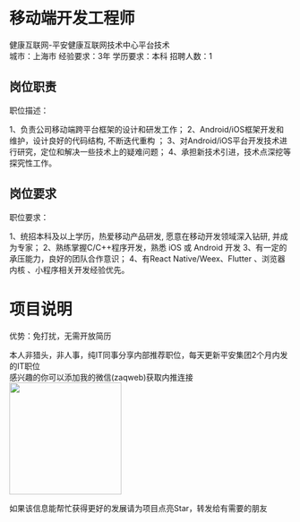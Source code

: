 # 移动端开发工程师
健康互联网-平安健康互联网技术中心平台技术  
城市：上海市 经验要求：3年 学历要求：本科  招聘人数：1

## 岗位职责
职位描述：
 
 1、负责公司移动端跨平台框架的设计和研发工作；
 2、Android/iOS框架开发和维护，设计良好的代码结构, 不断迭代重构 ；
 3、对Android/iOS平台开发技术进行研究，定位和解决一些技术上的疑难问题；
 4、承担新技术引进，技术点深挖等探究性工作。

## 岗位要求
职位要求：
 
 1、统招本科及以上学历，热爱移动产品研发, 愿意在移动开发领域深入钻研, 并成为专家； 
 2、熟练掌握C/C++程序开发，熟悉 iOS 或 Android 开发
 3、有一定的承压能力，良好的团队合作意识；
 4、有React Native/Weex、Flutter 、浏览器内核 、小程序相关开发经验优先。

# 项目说明

优势：免打扰，无需开放简历

本人非猎头，非人事，纯IT同事分享内部推荐职位，每天更新平安集团2个月内发的IT职位  
感兴趣的你可以添加我的微信(zaqweb)获取内推连接  
<img src="https://github.com/zaqweb/PA-IT-JOBS/blob/master/WechatICode.jpeg"  height="200" width="200">

如果该信息能帮忙获得更好的发展请为项目点亮Star，转发给有需要的朋友




